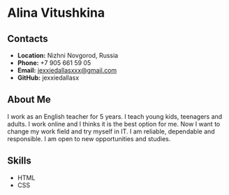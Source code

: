 # Alina Vitushkina

## **Contacts**
* **Location:** Nizhni Novgorod, Russia
* **Phone:** +7 905 661 59 05
* **Email:** jexxiedallasxxx@gmail.com
* **GitHub:** jexxiedallasx

## **About Me**
I work as an English teacher for 5 years. I teach young kids, teenagers and adults. I work online and I thinks it is the best option for me. Now I want to change my work field and try myself in IT.
I am reliable, dependable and responsible. I am open to new opportunities and studies.

## **Skills**
* HTML
* CSS